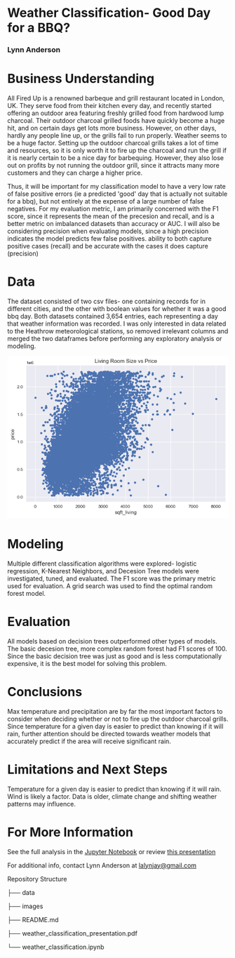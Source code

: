 # Weather Classification- Good Day for a BBQ?

### Lynn Anderson


# Business Understanding

All Fired Up is a renowned barbeque and grill restaurant located in London, UK. They serve food from their kitchen every day, and recently started offering an outdoor area featuring freshly grilled food from hardwood lump charcoal. Their outdoor charcoal grilled foods have quickly become a huge hit, and on certain days get lots more business. However, on other days, hardly any people line up, or the grills fail to run properly. Weather seems to be a huge factor. Setting up the outdoor charcoal grills takes a lot of time and resources, so it is only worth it to fire up the charcoal and run the grill if it is nearly certain to be a nice day for barbequing. However, they also lose out on profits by not running the outdoor grill, since it attracts many more customers and they can charge a higher price. 

Thus, it will be important for my classification model to have a very low rate of false positive errors (ie a predicted 'good' day that is actually not suitable for a bbq), but not entirely at the expense of a large number of false negatives. For my evaluation metric, I am primarily concerned with the F1 score, since it represents the mean of the precesion and recall, and is a better metric on imbalanced datasets than accuracy or AUC. I will also be considering precision when evaluating models, since a high precision indicates the model predicts few false positives. ability to both capture positive cases (recall) and be accurate with the cases it does capture (precision) 


# Data 

The dataset consisted of two csv files- one containing records for in different cities, and the other with boolean values for whether it was a good bbq day. Both datasets contained 3,654 entries, each representing a day that weather information was recorded. I was only interested in data related to the Heathrow meteorological stations, so removed irrelevant columns and merged the two dataframes before performing any exploratory analysis or modeling. 

![lvg_room](https://github.com/lalynjay/Housing_Prices_Analysis/blob/alt/images/lvg.png)


# Modeling

Multiple different classification algorithms were explored- logistic regression, K-Nearest Neighbors, and Decesion Tree models were investigated, tuned, and evaluated. The F1 score was the primary metric used for evaluation. A grid search was used to find the optimal random forest model. 


# Evaluation

All models based on decision trees outperformed other types of models. The basic decesion tree, more complex random forest had F1 scores of 100. Since the basic decision tree was just as good and is less computationally expensive, it is the best model for solving this problem.


# Conclusions

Max temperature and precipitation are by far the most important factors to consider when deciding whether or not to fire up the outdoor charcoal grills. Since temperature for a given day is easier to predict than knowing if it will rain, further attention should be directed towards weather models that accurately predict if the area will receive significant rain. 


# Limitations and Next Steps

Temperature for a given day is easier to predict than knowing if it will rain. Wind is likely a factor. Data is older, climate change and shifting weather patterns may influence. 


# For More Information

See the full analysis in the [Jupyter Notebook](https://github.com/lalynjay/Housing_Prices_Analysis/blob/alt/Housing_Prices_Analysis.ipynb) or review [this presentation](https://github.com/lalynjay/Housing_Prices_Analysis/blob/alt/Housing_Prices_presentation.pdf)

For additional info, contact Lynn Anderson at lalynjay@gmail.com

Repository Structure

├── data

├── images

├── README.md

├── weather_classification_presentation.pdf

└── weather_classification.ipynb

